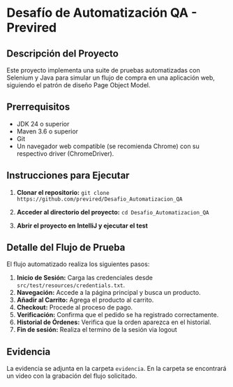 # Desafío de Automatización QA - Previred

## Descripción del Proyecto
Este proyecto implementa una suite de pruebas automatizadas con Selenium y Java para simular un flujo de compra en una aplicación web, siguiendo el patrón de diseño Page Object Model.

## Prerrequisitos
- JDK 24 o superior
- Maven 3.6 o superior
- Git
- Un navegador web compatible (se recomienda Chrome) con su respectivo driver (ChromeDriver).

## Instrucciones para Ejecutar
1. **Clonar el repositorio:**
   `git clone https://github.com/previred/Desafio_Automatizacion_QA`

2. **Acceder al directorio del proyecto:**
   `cd Desafio_Automatizacion_QA`

3. **Abrir el proyecto en IntelliJ y ejecutar el test**


## Detalle del Flujo de Prueba
El flujo automatizado realiza los siguientes pasos:
1.  **Inicio de Sesión:** Carga las credenciales desde `src/test/resources/credentials.txt`.
2.  **Navegación:** Accede a la página principal y busca un producto.
3.  **Añadir al Carrito:** Agrega el producto al carrito.
4.  **Checkout:** Procede al proceso de pago.
5.  **Verificación:** Confirma que el pedido se ha registrado correctamente.
6.  **Historial de Órdenes:** Verifica que la orden aparezca en el historial.
7.  **Fin de sesión:** Realiza el termino de la sesión via logout

## Evidencia
La evidencia se adjunta en la carpeta `evidencia`. En la carpeta se encontrará un video con la grabación del flujo solicitado.
